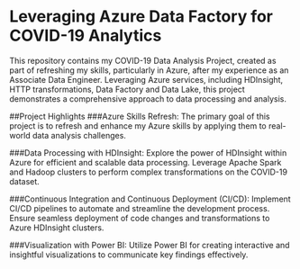 # Leveraging Azure Data Factory for COVID-19 Analytics
This repository contains my COVID-19 Data Analysis Project, created as part of refreshing my skills, particularly in Azure, after my experience as an Associate Data Engineer. Leveraging Azure services, including HDInsight, HTTP transformations, Data Factory and Data Lake, this project demonstrates a comprehensive approach to data processing and analysis.

##Project Highlights
###Azure Skills Refresh: 
The primary goal of this project is to refresh and enhance my Azure skills by applying them to real-world data analysis challenges.

###Data Processing with HDInsight: 
Explore the power of HDInsight within Azure for efficient and scalable data processing. Leverage Apache Spark and Hadoop clusters to perform complex transformations on the COVID-19 dataset.

###Continuous Integration and Continuous Deployment (CI/CD): 
Implement CI/CD pipelines to automate and streamline the development process. Ensure seamless deployment of code changes and transformations to Azure HDInsight clusters.

###Visualization with Power BI: 
Utilize Power BI for creating interactive and insightful visualizations to communicate key findings effectively.

